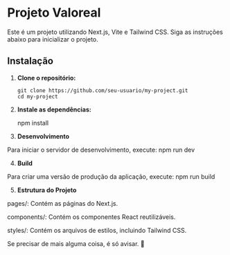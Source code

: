# Projeto Valoreal

Este é um projeto utilizando Next.js, Vite e Tailwind CSS. Siga as instruções abaixo para inicializar o projeto.

## Instalação

1. **Clone o repositório:**

   ```GIT BASH
   git clone https://github.com/seu-usuario/my-project.git
   cd my-project

2. **Instale as dependências:**

   npm install

3. **Desenvolvimento**

  Para iniciar o servidor de desenvolvimento, execute:
    npm run dev

4. **Build**

  Para criar uma versão de produção da aplicação, execute:
    npm run build

5. **Estrutura do Projeto**

pages/: Contém as páginas do Next.js.

components/: Contém os componentes React reutilizáveis.

styles/: Contém os arquivos de estilos, incluindo Tailwind CSS.



Se precisar de mais alguma coisa, é só avisar. 🚀
